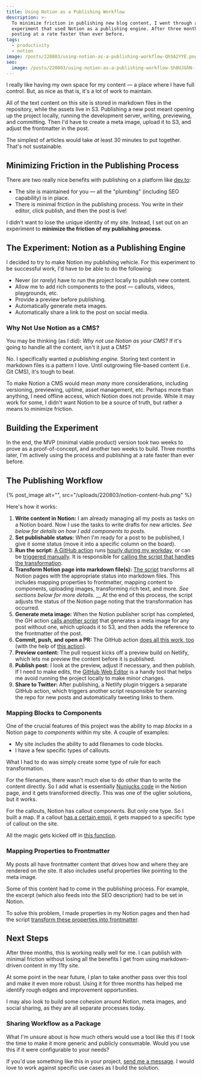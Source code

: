 ```yaml
---
title: Using Notion as a Publishing Workflow
description: >-
  To minimize friction in publishing new blog content, I went through an
  experiment that used Notion as a publishing engine. After three months, I’m
  posting at a rate faster than ever before.
tags:
  - productivity
  - notion
image: /posts/220803/using-notion-as-a-publishing-workflow-Qh5A2YYE.png
seo:
  image: /posts/220803/using-notion-as-a-publishing-workflow-Sh0UJGhN--meta.png
---
```


I really like having my own space for my content — a place where I have full control. But, as nice as that is, it's a lot of work to maintain.

All of the text content on this site is stored in markdown files in the repository, while the assets live in S3. Publishing a new post meant opening up the project locally, running the development server, writing, previewing, and committing. Then I'd have to create a meta image, upload it to S3, and adjust the frontmatter in the post.

The simplest of articles would take _at_ least 30 minutes to put together. That's not sustainable.

## Minimizing Friction in the Publishing Process

There are two really nice benefits with publishing on a platform like [dev.to](https://dev.to/):

- The site is maintained for you — all the "plumbing" (including SEO capability) is in place.
- There is minimal friction in the publishing process. You write in their editor, click publish, and then the post is live!

I didn't want to lose the unique identity of my site. Instead, I set out on an experiment to **minimize the friction of my publishing process**.

## The Experiment: Notion as a Publishing Engine

I decided to try to make Notion my publishing vehicle. For this experiment to be successful work, I'd have to be able to do the following:

- Never (or _rarely_) have to run the project locally to publish new content.
- Allow me to add rich components to the post — callouts, videos, playgrounds, etc.
- Provide a preview before publishing.
- Automatically generate meta images.
- Automatically share a link to the post on social media.

### Why Not Use Notion as a CMS?

You may be thinking (as I did): _Why not use Notion as your CMS?_ If it's going to handle all the content, isn't it just a CMS?

No. I specifically wanted _a publishing engine._ Storing text content in markdown files is a pattern I love. Until outgrowing file-based content (i.e. Git CMS), it's tough to beat.

To make Notion a CMS would mean _many_ more considerations, including versioning, previewing, uptime, asset management, etc. Perhaps more than anything, I need offline access, which Notion does not provide. While it may work for some, I didn't want Notion to be a source of truth, but rather a means to minimize friction.

## Building the Experiment

In the end, the MVP (minimal viable product) version took two weeks to prove as a proof-of-concept, and another two weeks to build. Three months later, I'm actively using the process and publishing at a rate faster than ever before.

## The Publishing Workflow

{% post_image alt="", src="/uploads/220803/notion-content-hub.png" %}

Here's how it works:

1. **Write content in Notion:** I am already managing all my posts as tasks on a Notion board. Now I use the tasks to write drafts for new articles. _See below for details on how I add components to posts._
1. **Set publishable status:** When I'm ready for a post to be published, I give it some status (move it into a specific column on the board).
1. **Run the script:** [A GitHub action](https://github.com/seancdavis/seancdavis-com/blob/c671337f275fd057842ddcf2fda3ae9bf258fd1d/.github/workflows/notion-post-publisher.yml) runs [hourly during my workday](https://github.com/seancdavis/seancdavis-com/blob/c671337f275fd057842ddcf2fda3ae9bf258fd1d/.github/workflows/notion-post-publisher.yml#L4-L5), or can be [triggered manually](https://github.com/seancdavis/seancdavis-com/blob/c671337f275fd057842ddcf2fda3ae9bf258fd1d/.github/workflows/notion-post-publisher.yml#L3). It is responsible for [calling the script that handles the transformation](https://github.com/seancdavis/seancdavis-com/blob/c671337f275fd057842ddcf2fda3ae9bf258fd1d/.github/workflows/notion-post-publisher.yml#L22-L31).
1. **Transform Notion page into markdown file(s):** [The script](https://github.com/seancdavis/seancdavis-com/blob/c671337f275fd057842ddcf2fda3ae9bf258fd1d/packages/notion-post-publisher/src/index.ts) transforms all Notion pages with the appropriate status into markdown files. This includes mapping properties to frontmatter, mapping content to components, uploading images, transforming rich text, and more. _See sections below for more details_. \_\_ At the end of this process, the script adjusts the status of the Notion page noting that the transformation has occurred.
1. **Generate meta image:** When the Notion publisher script has completed, the GH action [calls another script](https://github.com/seancdavis/seancdavis-com/blob/c671337f275fd057842ddcf2fda3ae9bf258fd1d/.github/workflows/notion-post-publisher.yml#L32-L39) that generates a meta image for any post without one, which uploads it to S3, and then adds the reference to the frontmatter of the post.
1. **Commit, push, and open a PR:** The GitHub action [does all this work, too](https://github.com/seancdavis/seancdavis-com/blob/c671337f275fd057842ddcf2fda3ae9bf258fd1d/.github/workflows/notion-post-publisher.yml#L40-L48) (with the help of [this action](https://github.com/peter-evans/create-pull-request)).
1. **Preview content:** The pull request kicks off a preview build on Netlify, which lets me preview the content before it is published.
1. **Publish post:** I look at the preview, adjust if necessary, and then publish. If I need to make edits, the [GitHub Web Editor](https://docs.github.com/en/codespaces/the-githubdev-web-based-editor) is a handy tool that helps me avoid running the project locally to make minor changes.
1. **Share to Twitter:** After publishing, a Netlify plugin triggers a separate GitHub action, which triggers another script responsible for scanning the repo for new posts and automatically tweeting links to them.

### Mapping Blocks to Components

One of the crucial features of this project was the ability to map _blocks_ in a Notion page to _components_ within my site. A couple of examples:

- My site includes the ability to add filenames to code blocks.
- I have a few specific types of callouts.

What I had to do was simply create some type of rule for each transformation.

For the filenames, there wasn't much else to do other than to write the content directly. So I add what is essentially [Nunjucks code](https://www.11ty.dev/docs/languages/nunjucks/) in the Notion page, and it gets transformed directly. This was one of the uglier solutions, but it works.

For the callouts, Notion has callout components. But only one type. So I built a map. If a callout [has a certain emoji](https://github.com/seancdavis/seancdavis-com/blob/c671337f275fd057842ddcf2fda3ae9bf258fd1d/packages/notion-post-publisher/src/lib/blocks/CalloutBlock.ts#L6-L11), it gets mapped to a specific type of callout on the site.

All the magic gets kicked off in [this function](https://github.com/seancdavis/seancdavis-com/blob/c671337f275fd057842ddcf2fda3ae9bf258fd1d/packages/notion-post-publisher/src/lib/Block.ts#L87-L100).

### Mapping Properties to Frontmatter

My posts all have frontmatter content that drives how and where they are rendered on the site. It also includes useful properties like pointing to the meta image.

Some of this content had to come in the publishing process. For example, the excerpt (which also feeds into the SEO description) had to be set in Notion.

To solve this problem, I made properties in my Notion pages and then had the script [transform these properties into frontmatter](https://github.com/seancdavis/seancdavis-com/blob/c671337f275fd057842ddcf2fda3ae9bf258fd1d/packages/notion-post-publisher/src/lib/Post.ts#L56-L66).

## Next Steps

After three months, this is working really well for me. I can publish with minimal friction without losing all the benefits I get from using markdown-driven content in my 11ty site.

At some point in the near future, I plan to take another pass over this tool and make it even more robust. Using it for three months has helped me identify rough edges and improvement opportunities.

I may also look to build some cohesion around Notion, meta images, and social sharing, as they are all separate processes today.

### Sharing Workflow as a Package

What I'm unsure about is how much others would use a tool like this if I took the time to make it more generic and publicly consumable. Would you use this if it were configurable to your needs?

If you'd use something like this in your project, [send me a message](https://twitter.com/messages/compose?recipient_id=23583938). I would love to work against specific use cases as I build the solution.
